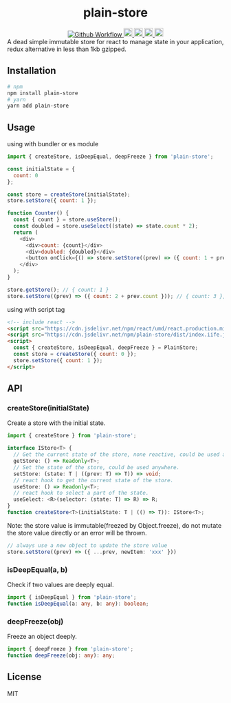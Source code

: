 <h1 align="center">plain-store</h1>
<div align="center">
  <a href="https://github.com/oe/plain-store/actions/workflows/build.yml">
    <img src="https://github.com/oe/template-to-react/actions/workflows/build.yml/badge.svg" alt="Github Workflow">
  </a>
  <a href="#readme">
    <img src="https://img.shields.io/badge/%3C%2F%3E-typescript-blue" alt="code with typescript" height="20">
  </a>
  <a href="#readme">
    <img src="https://img.shields.io/badge/coverage-100%25-44CC11" alt="code coverage" height="20">
  </a>
  <a href="#readme">
    <img src="https://badge.fury.io/js/plain-store.svg" alt="npm version" height="20">
  </a>
  <a href="https://www.npmjs.com/package/plain-store">
    <img src="https://img.shields.io/npm/dm/plain-store.svg" alt="npm version" height="20">
  </a>
</div>
A dead simple immutable store for react to manage state in your application, redux alternative in less than 1kb gzipped.

## Installation
```bash
# npm
npm install plain-store
# yarn
yarn add plain-store
```

## Usage
using with bundler or es module
```javascript
import { createStore, isDeepEqual, deepFreeze } from 'plain-store';

const initialState = {
  count: 0
};

const store = createStore(initialState);
store.setStore({ count: 1 });

function Counter() {
  const { count } = store.useStore();
  const doubled = store.useSelect((state) => state.count * 2);
  return (
    <div>
      <div>count: {count}</div>
      <div>doubled: {doubled}</div>
      <button onClick={() => store.setStore((prev) => ({ count: 1 + prev.count }))}>Increment</button>
    </div>
  );
}

store.getStore(); // { count: 1 }
store.setStore((prev) => ({ count: 2 + prev.count })); // { count: 3 }, will trigger Counter re-render
```

using with script tag
```html
<!-- include react -->
<script src="https://cdn.jsdelivr.net/npm/react/umd/react.production.min.js"></script>
<script src="https://cdn.jsdelivr.net/npm/plain-store/dist/index.iife.js"></script>
<script>
  const { createStore, isDeepEqual, deepFreeze } = PlainStore;
  const store = createStore({ count: 0 });
  store.setStore({ count: 1 });
</script>
```

## API
### createStore(initialState)
Create a store with the initial state.
```ts
import { createStore } from 'plain-store';

interface IStore<T> {
  // Get the current state of the store, none reactive, could be used anywhere.
  getStore: () => Readonly<T>;
  // Set the state of the store, could be used anywhere.
  setStore: (state: T | ((prev: T) => T)) => void;
  // react hook to get the current state of the store.
  useStore: () => Readonly<T>;
  // react hook to select a part of the state.
  useSelect: <R>(selector: (state: T) => R) => R;
}
function createStore<T>(initialState: T | (() => T)): IStore<T>;
```

Note: the store value is immutable(freezed by Object.freeze), do not mutate the store value directly or an error will be thrown.
```ts
// always use a new object to update the store value
store.setStore((prev) => ({ ...prev, newItem: 'xxx' }))
```

### isDeepEqual(a, b)
Check if two values are deeply equal.
```ts
import { isDeepEqual } from 'plain-store';
function isDeepEqual(a: any, b: any): boolean;
```

### deepFreeze(obj)
Freeze an object deeply.
```ts
import { deepFreeze } from 'plain-store';
function deepFreeze(obj: any): any;
```

## License
MIT


